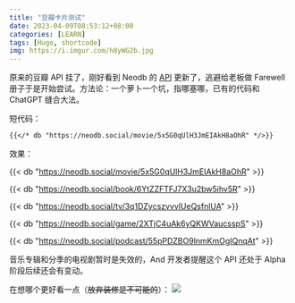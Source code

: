 ```yaml
---
title: "豆瓣卡片测试"
date: 2023-04-09T08:53:12+08:00
categories: [LEARN]
tags: [Hugo, shortcode]
img: https://i.imgur.com/h8yWG2b.jpg
---
```


原来的豆瓣 API 挂了，刚好看到 Neodb 的 [API](https://neodb.social/api-doc/) 更新了，逃避给老板做 Farewell 册子于是开始尝试。方法论：一个萝卜一个坑，指哪塞哪，已有的代码和 ChatGPT 缝合大法。

短代码：
```markdown
{{</* db "https://neodb.social/movie/5x5G0qUlH3JmEIAkH8aOhR" */>}}
```

效果：

{{< db "https://neodb.social/movie/5x5G0qUlH3JmEIAkH8aOhR" >}}

{{< db "https://neodb.social/book/6YtZZFTFJ7X3u2bw5ihv5R" >}}

{{< db "https://neodb.social/tv/3q1DZycszvvvlUeQsfnlUA" >}}

{{< db "https://neodb.social/game/2XTjC4uAk6yQKWVaucsspS" >}}

{{< db "https://neodb.social/podcast/55pPDZBO9lnmKmOgIQnqAt" >}}

音乐专辑和分季的电视剧暂时是失效的，And 开发者提醒这个 API 还处于 Alpha 阶段后续还会有变动。

在想哪个更好看一点（~~放弃装修是不可能的~~）：
![](https://i.imgur.com/h8yWG2b.jpg)

